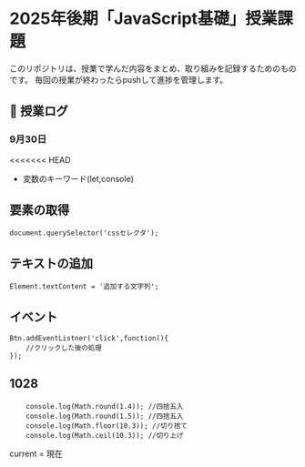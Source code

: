 # 2025年後期「JavaScript基礎」授業課題

このリポジトリは、授業で学んだ内容をまとめ、取り組みを記録するためのものです。
毎回の授業が終わったらpushして進捗を管理します。

## 📆 授業ログ

### 9月30日
<<<<<<< HEAD

- 変数のキーワード(let,console)

## 要素の取得

```
document.querySelector('cssセレクタ');
```

## テキストの追加

```
Element.textContent = '追加する文字列';
```

## イベント

```
Btn.addEventListner('click',function(){
    //クリックした後の処理
});
```

## 1028

        console.log(Math.round(1.4)); //四捨五入
        console.log(Math.round(1.5)); //四捨五入
        console.log(Math.floor(10.3)); //切り捨て
        console.log(Math.ceil(10.3)); //切り上げ

current = 現在
